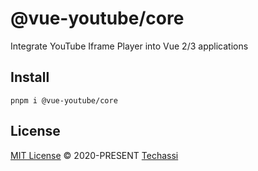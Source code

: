 # @vue-youtube/core

Integrate YouTube Iframe Player into Vue 2/3 applications

## Install

```shell
pnpm i @vue-youtube/core
```

## License

[MIT License](https://github.com/vue-youtube/vue-youtube/blob/main/LICENSE) © 2020-PRESENT [Techassi](https://github.com/Techassi)